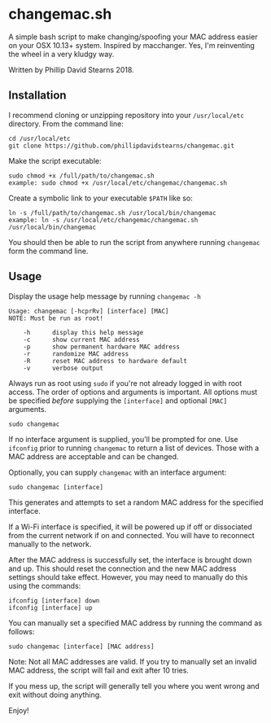 # changemac.sh

A simple bash script to make changing/spoofing your MAC address easier on your OSX 10.13+ system. Inspired by macchanger. Yes, I'm reinventing the wheel in a very kludgy way.

Written by Phillip David Stearns 2018.

## Installation

I recommend cloning or unzipping repository into your `/usr/local/etc` directory. From the command line:

```
cd /usr/local/etc
git clone https://github.com/phillipdavidstearns/changemac.git
```

Make the script executable:

```
sudo chmod +x /full/path/to/changemac.sh
example: sudo chmod +x /usr/local/etc/changemac/changemac.sh
```

Create a symbolic link to your executable `$PATH` like so:

```
ln -s /full/path/to/changemac.sh /usr/local/bin/changemac
example: ln -s /usr/local/etc/changemac/changemac.sh /usr/local/bin/changemac
```

You should then be able to run the script from anywhere running `changemac` form the command line.

## Usage

Display the usage help message by running `changemac -h`

```
Usage: changemac [-hcprRv] [interface] [MAC]
NOTE: Must be run as root!

	-h		display this help message
	-c		show current MAC address
	-p		show permanent hardware MAC address
	-r		randomize MAC address
	-R		reset MAC address to hardware default
	-v		verbose output
```

Always run as root using `sudo` if you're not already logged in with root access. The order of options and arguments is important. All options must be specified *before* supplying the `[interface]` and optional `[MAC]` arguments.

```
sudo changemac
```

If no interface argument is supplied, you'll be prompted for one. Use `ifconfig` prior to running `changemac` to return a list of devices. Those with a MAC address are acceptable and can be changed.

Optionally, you can supply `changemac` with an interface argument:

```
sudo changemac [interface]
```

This generates and attempts to set a random MAC address for the specified interface.

If a Wi-Fi interface is specified, it will be powered up if off or dissociated from the current network if on and connected. You will have to reconnect manually to the network.

After the MAC address is successfully set, the interface is brought down and up. This should reset the connection and the new MAC address settings should take effect. However, you may need to manually do this using the commands:

```
ifconfig [interface] down
ifconfig [interface] up
``` 

You can manually set a specified MAC address by running the command as follows:

```
sudo changemac [interface] [MAC address]
```

Note: Not all MAC addresses are valid. If you try to manually set an invalid MAC address, the script will fail and exit after 10 tries.

If you mess up, the script will generally tell you where you went wrong and exit without doing anything.

Enjoy!